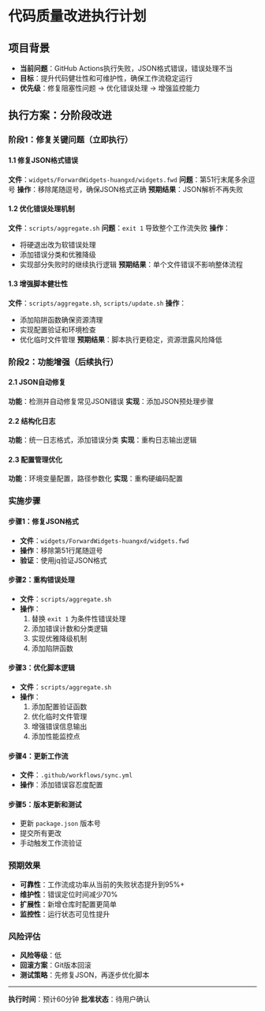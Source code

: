 # 代码质量改进执行计划

## 项目背景
- **当前问题**：GitHub Actions执行失败，JSON格式错误，错误处理不当
- **目标**：提升代码健壮性和可维护性，确保工作流稳定运行
- **优先级**：修复阻塞性问题 → 优化错误处理 → 增强监控能力

## 执行方案：分阶段改进

### 阶段1：修复关键问题（立即执行）

#### 1.1 修复JSON格式错误
**文件**：`widgets/ForwardWidgets-huangxd/widgets.fwd`
**问题**：第51行末尾多余逗号
**操作**：移除尾随逗号，确保JSON格式正确
**预期结果**：JSON解析不再失败

#### 1.2 优化错误处理机制
**文件**：`scripts/aggregate.sh`
**问题**：`exit 1` 导致整个工作流失败
**操作**：
- 将硬退出改为软错误处理
- 添加错误分类和优雅降级
- 实现部分失败时的继续执行逻辑
**预期结果**：单个文件错误不影响整体流程

#### 1.3 增强脚本健壮性
**文件**：`scripts/aggregate.sh`, `scripts/update.sh`
**操作**：
- 添加陷阱函数确保资源清理
- 实现配置验证和环境检查
- 优化临时文件管理
**预期结果**：脚本执行更稳定，资源泄露风险降低

### 阶段2：功能增强（后续执行）

#### 2.1 JSON自动修复
**功能**：检测并自动修复常见JSON错误
**实现**：添加JSON预处理步骤

#### 2.2 结构化日志
**功能**：统一日志格式，添加错误分类
**实现**：重构日志输出逻辑

#### 2.3 配置管理优化
**功能**：环境变量配置，路径参数化
**实现**：重构硬编码配置

### 实施步骤

#### 步骤1：修复JSON格式
- **文件**：`widgets/ForwardWidgets-huangxd/widgets.fwd`
- **操作**：移除第51行尾随逗号
- **验证**：使用jq验证JSON格式

#### 步骤2：重构错误处理
- **文件**：`scripts/aggregate.sh`
- **操作**：
  1. 替换 `exit 1` 为条件性错误处理
  2. 添加错误计数和分类逻辑
  3. 实现优雅降级机制
  4. 添加陷阱函数

#### 步骤3：优化脚本逻辑
- **文件**：`scripts/aggregate.sh`
- **操作**：
  1. 添加配置验证函数
  2. 优化临时文件管理
  3. 增强错误信息输出
  4. 添加性能监控点

#### 步骤4：更新工作流
- **文件**：`.github/workflows/sync.yml`
- **操作**：添加错误容忍度配置

#### 步骤5：版本更新和测试
- 更新 `package.json` 版本号
- 提交所有更改
- 手动触发工作流验证

### 预期效果
- **可靠性**：工作流成功率从当前的失败状态提升到95%+
- **维护性**：错误定位时间减少70%
- **扩展性**：新增仓库时配置更简单
- **监控性**：运行状态可见性提升

### 风险评估
- **风险等级**：低
- **回滚方案**：Git版本回滚
- **测试策略**：先修复JSON，再逐步优化脚本

---

**执行时间**：预计60分钟
**批准状态**：待用户确认